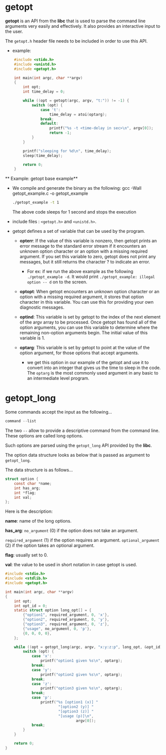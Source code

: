 # getopt

**getopt** is an API from the **libc** that is used to parse the command line arguments very easily and effectively. It also provides an interactive input to the user.

The `getopt.h` header file needs to be included in order to use this API.

* example:

```c
    #include <stido.h>
    #include <unistd.h>
    #include <getopt.h>

    int main(int argc, char **argv)
    {
        int opt;
        int time_delay = 0;

        while ((opt = getopt(argc, argv, "t:")) != -1) {
            switch (opt) {
                case 't':
                    time_delay = atoi(optarg);
                break;
                default:
                    printf("%s -t <time-delay in sec>\n", argv[0]);
                    return -1;
            }
        }

        printf("sleeping for %d\n", time_delay);
        sleep(time_delay);

        return 0;
    }
```

**    Example: getopt base example**

* We compile and generate the binary as the following:
      gcc -Wall getopt\_example.c -o getopt\_example

  ```bash
  ./getopt_example -t 1
  ```

  The above code sleeps for 1 second and stops the execution

* include files : `<getopt.h>` and `<unistd.h>`.

* getopt defines a set of variable that can be used by the program.

  * **opterr**: If the value of this variable is nonzero, then getopt prints an error message to the standard error stream if it encounters an unknown option character or an option with a missing required argument. If you set this variable to zero, getopt does not print any messages, but it still returns the character ? to indicate an error.

    * For ex: if we run the above example as the following `./getopt_example -d`. It would print `./getopt_example: illegal option -- d` on to the screen.

  * **optopt**: When getopt encounters an unknown option character or an option with a missing required argument, it stores that option character in this variable. You can use this for providing your own diagnostic messages.

  * **optind**:  This variable is set by getopt to the index of the next element of the argv array to be processed. Once getopt has found all of the option arguments, you can use this variable to determine where the remaining non-option arguments begin. The initial value of this variable is 1.

  * **optarg**: This variable is set by getopt to point at the value of the option argument, for those options that accept arguments.

    * we get this option in our example of the getopt and use it to convert into an integer that gives us the time to sleep in the code. The `optarg` is the most commonly used argument in any basic to an intermediate level program.



# getopt\_long

Some commands accept the input as the following...

```c
command --list
```

The two  `--` allow to provide a descriptive command from the command line. These options are called long options.

Such options are parsed using the `getopt_long` API provided by the **libc**. 

The option data structure looks as below that is passed as argument to `getopt_long`.

The data structure is as follows...

```c
struct option {
    const char *name;
    int has_arg;
    int *flag;
    int val;
};
```

Here is the description:

**name**: name of the long options.

**has_arg**:  `no_argument` \(0\) if the option does not take an argument.

`required_argument` \(1\) if the option requires an argument. `optional_argument` \(2\) if the option takes an optional argument.

**flag**: usually set to 0.

**val**: the value to be used in short notation in case getopt is used.


```c
#include <stdio.h>
#include <stdlib.h>
#include <getopt.h>

int main(int argc, char **argv)
{
    int opt;
    int opt_id = 0;
    static struct option long_opt[] = {
        {"option1", required_argument, 0, 'x'},
        {"option2", required_argument, 0, 'y'},
        {"option3", required_argument, 0, 'z'},
        {"usage", no_argument, 0, 'p'},
        {0, 0, 0, 0},
    };

    while ((opt = getopt_long(argc, argv, "x:y:z:p", long_opt, &opt_id)) != -1) {
        switch (opt) {
            case 'x':
                printf("option1 given %s\n", optarg);
            break;
            case 'y':
                printf("option2 given %s\n", optarg);
            break;
            case 'z':
                printf("option3 given %s\n", optarg);
            break;
            case 'p':
                printf("%s [option1 (x)] "
                        "[option2 (y)] "
                        "[option3 (z)] "
                        "[usage (p)]\n",
                                argv[0]);
            break;
        }
    }

    return 0;
}
```

